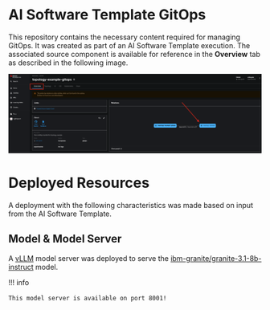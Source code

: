 # **AI Software Template GitOps**

This repository contains the necessary content required for managing GitOps. It was created as part of an AI Software Template execution. The associated source component is available for reference in the **Overview** tab as described in the following image.

![Overview Tab](./images/overview-dependency.png)

# **Deployed Resources**

A deployment with the following characteristics was made based on input from the AI Software Template.

## **Model & Model Server**

A [vLLM]( ) model server was deployed to serve the [ibm-granite/granite-3.1-8b-instruct]() model.

!!! info

    This model server is available on port 8001!